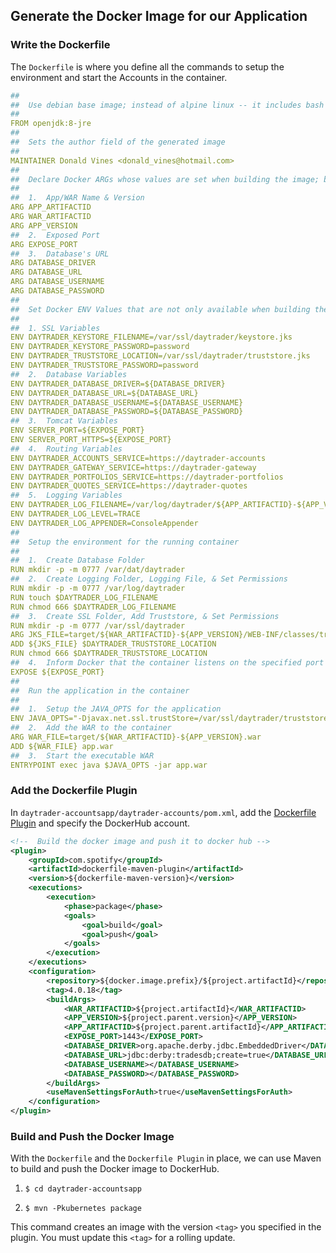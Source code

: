 

## Generate the Docker Image for our Application

 
### Write the Dockerfile
    
The `Dockerfile` is where you define all the commands to setup the environment and start the Accounts in the container.

```yaml
##
##  Use debian base image; instead of alpine linux -- it includes bash
##
FROM openjdk:8-jre
##
##  Sets the author field of the generated image
##
MAINTAINER Donald Vines <donald_vines@hotmail.com>
##
##  Declare Docker ARGs whose values are set when building the image; but they are not available to the container
##
##  1.  App/WAR Name & Version
ARG APP_ARTIFACTID
ARG WAR_ARTIFACTID
ARG APP_VERSION
##  2.  Exposed Port
ARG EXPOSE_PORT
##  3.  Database's URL
ARG DATABASE_DRIVER
ARG DATABASE_URL
ARG DATABASE_USERNAME
ARG DATABASE_PASSWORD
##
##  Set Docker ENV Values that are not only available when building the image, but also to the running container
##
##  1. SSL Variables
ENV DAYTRADER_KEYSTORE_FILENAME=/var/ssl/daytrader/keystore.jks
ENV DAYTRADER_KEYSTORE_PASSWORD=password
ENV DAYTRADER_TRUSTSTORE_LOCATION=/var/ssl/daytrader/truststore.jks
ENV DAYTRADER_TRUSTSTORE_PASSWORD=password
##  2.  Database Variables
ENV DAYTRADER_DATABASE_DRIVER=${DATABASE_DRIVER}
ENV DAYTRADER_DATABASE_URL=${DATABASE_URL}
ENV DAYTRADER_DATABASE_USERNAME=${DATABASE_USERNAME}
ENV DAYTRADER_DATABASE_PASSWORD=${DATABASE_PASSWORD}
##  3.  Tomcat Variables
ENV SERVER_PORT=${EXPOSE_PORT}
ENV SERVER_PORT_HTTPS=${EXPOSE_PORT}
##  4.  Routing Variables
ENV DAYTRADER_ACCOUNTS_SERVICE=https://daytrader-accounts
ENV DAYTRADER_GATEWAY_SERVICE=https://daytrader-gateway
ENV DAYTRADER_PORTFOLIOS_SERVICE=https://daytrader-portfolios
ENV DAYTRADER_QUOTES_SERVICE=https://daytrader-quotes
##  5.  Logging Variables
ENV DAYTRADER_LOG_FILENAME=/var/log/daytrader/${APP_ARTIFACTID}-${APP_VERSION}.log
ENV DAYTRADER_LOG_LEVEL=TRACE
ENV DAYTRADER_LOG_APPENDER=ConsoleAppender
##
##  Setup the environment for the running container
##
##  1.  Create Database Folder 
RUN mkdir -p -m 0777 /var/dat/daytrader
##  2.  Create Logging Folder, Logging File, & Set Permissions
RUN mkdir -p -m 0777 /var/log/daytrader
RUN touch $DAYTRADER_LOG_FILENAME
RUN chmod 666 $DAYTRADER_LOG_FILENAME
##  3.  Create SSL Folder, Add Truststore, & Set Permissions
RUN mkdir -p -m 0777 /var/ssl/daytrader
ARG JKS_FILE=target/${WAR_ARTIFACTID}-${APP_VERSION}/WEB-INF/classes/truststore.jks
ADD ${JKS_FILE} $DAYTRADER_TRUSTSTORE_LOCATION
RUN chmod 666 $DAYTRADER_TRUSTSTORE_LOCATION
##  4.  Inform Docker that the container listens on the specified port
EXPOSE ${EXPOSE_PORT}
##
##  Run the application in the container
##
##  1.  Setup the JAVA_OPTS for the application
ENV JAVA_OPTS="-Djavax.net.ssl.trustStore=/var/ssl/daytrader/truststore.jks -Djavax.net.ssl.trustStorePassword=password"
##  2.  Add the WAR to the container 
ARG WAR_FILE=target/${WAR_ARTIFACTID}-${APP_VERSION}.war
ADD ${WAR_FILE} app.war
##  3.  Start the executable WAR
ENTRYPOINT exec java $JAVA_OPTS -jar app.war
```

### Add the Dockerfile Plugin

In `daytrader-accountsapp/daytrader-accounts/pom.xml`, add the [Dockerfile Plugin](https://github.com/spotify/dockerfile-maven) and specify the DockerHub account. 
        
```xml
<!--  Build the docker image and push it to docker hub -->
<plugin>
    <groupId>com.spotify</groupId>
    <artifactId>dockerfile-maven-plugin</artifactId>
    <version>${dockerfile-maven-version}</version>
    <executions>
        <execution>
            <phase>package</phase>
            <goals>
                <goal>build</goal>
                <goal>push</goal>
            </goals>
        </execution>
    </executions>
    <configuration>
        <repository>${docker.image.prefix}/${project.artifactId}</repository>
        <tag>4.0.18</tag>
        <buildArgs>
            <WAR_ARTIFACTID>${project.artifactId}</WAR_ARTIFACTID>
            <APP_VERSION>${project.parent.version}</APP_VERSION>
            <APP_ARTIFACTID>${project.parent.artifactId}</APP_ARTIFACTID>
            <EXPOSE_PORT>1443</EXPOSE_PORT>
            <DATABASE_DRIVER>org.apache.derby.jdbc.EmbeddedDriver</DATABASE_DRIVER>
            <DATABASE_URL>jdbc:derby:tradesdb;create=true</DATABASE_URL>
            <DATABASE_USERNAME></DATABASE_USERNAME>
            <DATABASE_PASSWORD></DATABASE_PASSWORD>
        </buildArgs>
        <useMavenSettingsForAuth>true</useMavenSettingsForAuth>
    </configuration>
</plugin>
```

### Build and Push the Docker Image

With the `Dockerfile` and the `Dockerfile Plugin` in place, we can use Maven to build and push the Docker image to DockerHub.

1.  `$ cd daytrader-accountsapp`

2.  `$ mvn -Pkubernetes package`

This command creates an image with the version `<tag>` you specified in the plugin. You must update this `<tag>` for a rolling update.
    



